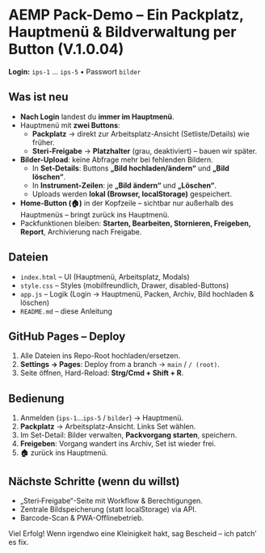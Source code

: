 
# AEMP Pack-Demo – Ein Packplatz, Hauptmenü & Bildverwaltung per Button (V.1.0.04)

**Login:** `ips-1` … `ips-5` • Passwort `bilder`

## Was ist neu
- **Nach Login** landest du **immer im Hauptmenü**.
- Hauptmenü mit **zwei Buttons**:
  - **Packplatz** → direkt zur Arbeitsplatz-Ansicht (Setliste/Details) wie früher.
  - **Steri-Freigabe** → **Platzhalter** (grau, deaktiviert) – bauen wir später.
- **Bilder-Upload**: keine Abfrage mehr bei fehlenden Bildern.
  - In **Set-Details**: Buttons **„Bild hochladen/ändern“** und **„Bild löschen“**.
  - In **Instrument-Zeilen**: je **„Bild ändern“** und **„Löschen“**.
  - Uploads werden **lokal (Browser, localStorage)** gespeichert.
- **Home-Button (🏠)** in der Kopfzeile – sichtbar nur außerhalb des Hauptmenüs – bringt zurück ins Hauptmenü.
- Packfunktionen bleiben: **Starten, Bearbeiten, Stornieren, Freigeben, Report**, Archivierung nach Freigabe.

## Dateien
- `index.html` – UI (Hauptmenü, Arbeitsplatz, Modals)
- `style.css` – Styles (mobilfreundlich, Drawer, disabled-Buttons)
- `app.js` – Logik (Login → Hauptmenü, Packen, Archiv, Bild hochladen & löschen)
- `README.md` – diese Anleitung

## GitHub Pages – Deploy
1. Alle Dateien ins Repo-Root hochladen/ersetzen.
2. **Settings → Pages**: Deploy from a branch → `main` / `/ (root)`.
3. Seite öffnen, Hard-Reload: **Strg/Cmd + Shift + R**.

## Bedienung
1. Anmelden (`ips-1`…`ips-5` / `bilder`) → Hauptmenü.
2. **Packplatz** → Arbeitsplatz-Ansicht. Links Set wählen.
3. Im Set-Detail: Bilder verwalten, **Packvorgang starten**, speichern.
4. **Freigeben**: Vorgang wandert ins Archiv, Set ist wieder frei.
5. **🏠** zurück ins Hauptmenü.

## Nächste Schritte (wenn du willst)
- „Steri‑Freigabe“-Seite mit Workflow & Berechtigungen.
- Zentrale Bildspeicherung (statt localStorage) via API.
- Barcode-Scan & PWA-Offlinebetrieb.

Viel Erfolg! Wenn irgendwo eine Kleinigkeit hakt, sag Bescheid – ich patch’ es fix.

